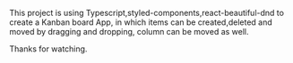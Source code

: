 This project is using Typescript,styled-components,react-beautiful-dnd to create a Kanban board App, in which items can be created,deleted and moved by dragging and dropping, column can be moved as well.

Thanks for watching.
